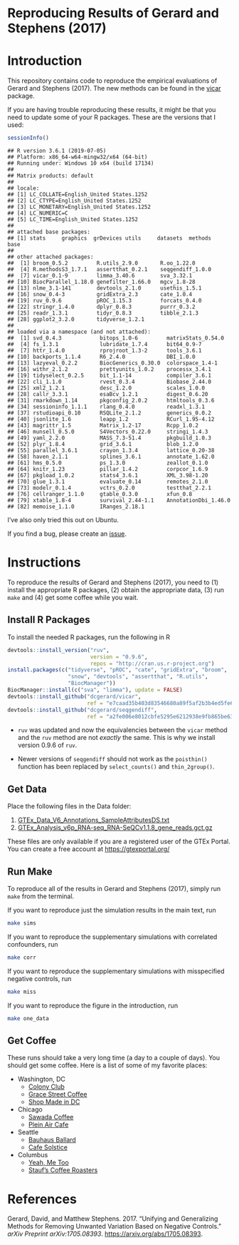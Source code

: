 Reproducing Results of Gerard and Stephens (2017)
================

# Introduction

This repository contains code to reproduce the empirical evaluations of
Gerard and Stephens (2017). The new methods can be found in the
[vicar](https://github.com/dcgerard/vicar) package.

If you are having trouble reproducing these results, it might be that
you need to update some of your R packages. These are the versions that
I used:

``` r
sessionInfo()
```

    ## R version 3.6.1 (2019-07-05)
    ## Platform: x86_64-w64-mingw32/x64 (64-bit)
    ## Running under: Windows 10 x64 (build 17134)
    ## 
    ## Matrix products: default
    ## 
    ## locale:
    ## [1] LC_COLLATE=English_United States.1252 
    ## [2] LC_CTYPE=English_United States.1252   
    ## [3] LC_MONETARY=English_United States.1252
    ## [4] LC_NUMERIC=C                          
    ## [5] LC_TIME=English_United States.1252    
    ## 
    ## attached base packages:
    ## [1] stats     graphics  grDevices utils     datasets  methods   base     
    ## 
    ## other attached packages:
    ##  [1] broom_0.5.2         R.utils_2.9.0       R.oo_1.22.0        
    ##  [4] R.methodsS3_1.7.1   assertthat_0.2.1    seqgendiff_1.0.0   
    ##  [7] vicar_0.1-9         limma_3.40.6        sva_3.32.1         
    ## [10] BiocParallel_1.18.0 genefilter_1.66.0   mgcv_1.8-28        
    ## [13] nlme_3.1-141        devtools_2.1.0      usethis_1.5.1      
    ## [16] snow_0.4-3          gridExtra_2.3       cate_1.0.4         
    ## [19] ruv_0.9.6           pROC_1.15.3         forcats_0.4.0      
    ## [22] stringr_1.4.0       dplyr_0.8.3         purrr_0.3.2        
    ## [25] readr_1.3.1         tidyr_0.8.3         tibble_2.1.3       
    ## [28] ggplot2_3.2.0       tidyverse_1.2.1    
    ## 
    ## loaded via a namespace (and not attached):
    ##  [1] svd_0.4.3            bitops_1.0-6         matrixStats_0.54.0  
    ##  [4] fs_1.3.1             lubridate_1.7.4      bit64_0.9-7         
    ##  [7] httr_1.4.0           rprojroot_1.3-2      tools_3.6.1         
    ## [10] backports_1.1.4      R6_2.4.0             DBI_1.0.0           
    ## [13] lazyeval_0.2.2       BiocGenerics_0.30.0  colorspace_1.4-1    
    ## [16] withr_2.1.2          prettyunits_1.0.2    processx_3.4.1      
    ## [19] tidyselect_0.2.5     bit_1.1-14           compiler_3.6.1      
    ## [22] cli_1.1.0            rvest_0.3.4          Biobase_2.44.0      
    ## [25] xml2_1.2.1           desc_1.2.0           scales_1.0.0        
    ## [28] callr_3.3.1          esaBcv_1.2.1         digest_0.6.20       
    ## [31] rmarkdown_1.14       pkgconfig_2.0.2      htmltools_0.3.6     
    ## [34] sessioninfo_1.1.1    rlang_0.4.0          readxl_1.3.1        
    ## [37] rstudioapi_0.10      RSQLite_2.1.2        generics_0.0.2      
    ## [40] jsonlite_1.6         leapp_1.2            RCurl_1.95-4.12     
    ## [43] magrittr_1.5         Matrix_1.2-17        Rcpp_1.0.2          
    ## [46] munsell_0.5.0        S4Vectors_0.22.0     stringi_1.4.3       
    ## [49] yaml_2.2.0           MASS_7.3-51.4        pkgbuild_1.0.3      
    ## [52] plyr_1.8.4           grid_3.6.1           blob_1.2.0          
    ## [55] parallel_3.6.1       crayon_1.3.4         lattice_0.20-38     
    ## [58] haven_2.1.1          splines_3.6.1        annotate_1.62.0     
    ## [61] hms_0.5.0            ps_1.3.0             zeallot_0.1.0       
    ## [64] knitr_1.23           pillar_1.4.2         corpcor_1.6.9       
    ## [67] pkgload_1.0.2        stats4_3.6.1         XML_3.98-1.20       
    ## [70] glue_1.3.1           evaluate_0.14        remotes_2.1.0       
    ## [73] modelr_0.1.4         vctrs_0.2.0          testthat_2.2.1      
    ## [76] cellranger_1.1.0     gtable_0.3.0         xfun_0.8            
    ## [79] xtable_1.8-4         survival_2.44-1.1    AnnotationDbi_1.46.0
    ## [82] memoise_1.1.0        IRanges_2.18.1

I’ve also only tried this out on Ubuntu.

If you find a bug, please create an
[issue](https://github.com/dcgerard/ruvb_sims/issues).

# Instructions

To reproduce the results of Gerard and Stephens (2017), you need to (1)
install the appropriate R packages, (2) obtain the appropriate data, (3)
run `make` and (4) get some coffee while you wait.

## Install R Packages

To install the needed R packages, run the following in R

``` r
devtools::install_version("ruv", 
                          version = "0.9.6", 
                          repos = "http://cran.us.r-project.org")
install.packages(c("tidyverse", "pROC", "cate", "gridExtra", "broom",
                   "snow", "devtools", "assertthat", "R.utils",
                   "BiocManager"))
BiocManager::install(c("sva", "limma"), update = FALSE)
devtools::install_github("dcgerard/vicar",
                         ref = "e7caad35b403d83546680a89f5af2b3b4ed5fe6a")
devtools::install_github("dcgerard/seqgendiff",
                         ref = "a2fe006e8012cbfe5295e6212938e9fb865be63b")
```

  - `ruv` was updated and now the equivalencies between the `vicar`
    method and the `ruv` method are not *exactly* the same. This is why
    we install version 0.9.6 of `ruv`.

  - Newer versions of `seqgendiff` should not work as the `poisthin()`
    function has been replaced by `select_counts()` and `thin_2group()`.

## Get Data

Place the following files in the Data
    folder:

1.  [GTEx\_Data\_V6\_Annotations\_SampleAttributesDS.txt](http://www.gtexportal.org/home/datasets#filesetFilesDiv21)
2.  [GTEx\_Analysis\_v6p\_RNA-seq\_RNA-SeQCv1.1.8\_gene\_reads.gct.gz](http://www.gtexportal.org/home/datasets#filesetFilesDiv11)

These files are only available if you are a registered user of the GTEx
Portal. You can create a free account at <https://gtexportal.org/>

## Run Make

To reproduce all of the results in Gerard and Stephens (2017), simply
run `make` from the terminal.

If you want to reproduce just the simulation results in the main text,
run

``` bash
make sims
```

If you want to reproduce the supplementary simulations with correlated
confounders, run

``` bash
make corr
```

If you want to reproduce the supplementary simulations with misspecified
negative controls, run

``` bash
make miss
```

If you want to reproduce the figure in the introduction, run

``` bash
make one_data
```

## Get Coffee

These runs should take a very long time (a day to a couple of days). You
should get some coffee. Here is a list of some of my favorite places:

  - Washington, DC
      - [Colony Club](https://www.yelp.com/biz/colony-club-washington)
      - [Grace Street
        Coffee](https://www.yelp.com/biz/grace-street-coffee-georgetown)
      - [Shop Made in
        DC](https://www.yelp.com/biz/shop-made-in-dc-washington)
  - Chicago
      - [Sawada Coffee](https://www.yelp.com/biz/sawada-coffee-chicago)
      - [Plein Air
        Cafe](https://www.yelp.com/biz/plein-air-cafe-and-eatery-chicago-2)
  - Seattle
      - [Bauhaus
        Ballard](https://www.yelp.com/biz/bauhaus-ballard-seattle)
      - [Cafe Solstice](https://www.yelp.com/biz/cafe-solstice-seattle)
  - Columbus
      - [Yeah, Me Too](https://www.yelp.com/biz/yeah-me-too-columbus)
      - [Stauf’s Coffee
        Roasters](https://www.yelp.com/biz/staufs-coffee-roasters-columbus-2)

# References

<div id="refs" class="references">

<div id="ref-gerard2017unifying">

Gerard, David, and Matthew Stephens. 2017. “Unifying and Generalizing
Methods for Removing Unwanted Variation Based on Negative Controls.”
*arXiv Preprint arXiv:1705.08393*. <https://arxiv.org/abs/1705.08393>.

</div>

</div>
